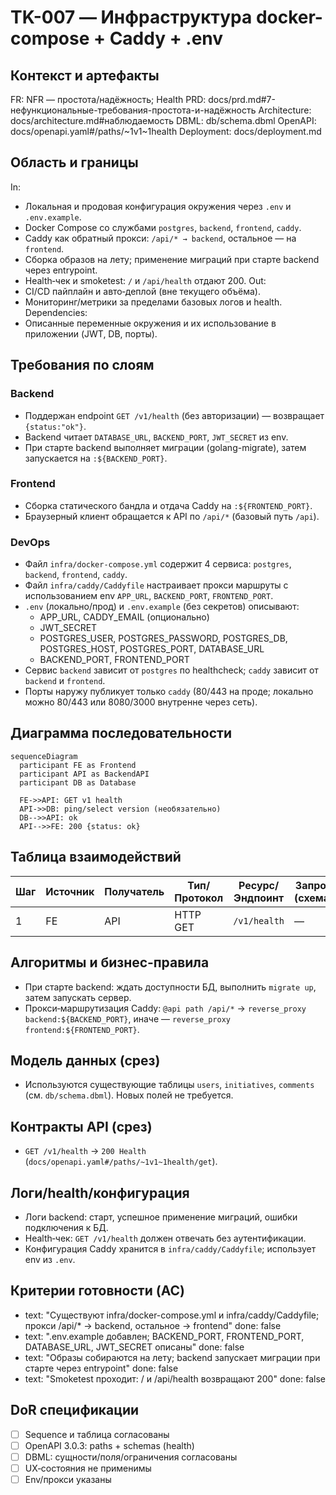# TK-007 — Инфраструктура docker-compose + Caddy + .env

## Контекст и артефакты
FR: NFR — простота/надёжность; Health
PRD: docs/prd.md#7-нефункциональные-требования-простота-и-надёжность
Architecture: docs/architecture.md#наблюдаемость
DBML: db/schema.dbml
OpenAPI: docs/openapi.yaml#/paths/~1v1~1health
Deployment: docs/deployment.md

## Область и границы
In:
- Локальная и продовая конфигурация окружения через `.env` и `.env.example`.
- Docker Compose со службами `postgres`, `backend`, `frontend`, `caddy`.
- Caddy как обратный прокси: `/api/* → backend`, остальное — на `frontend`.
- Сборка образов на лету; применение миграций при старте backend через entrypoint.
- Health‑чек и smoketest: `/` и `/api/health` отдают 200.
Out:
- CI/CD пайплайн и авто‑деплой (вне текущего объёма).
- Мониторинг/метрики за пределами базовых логов и health.
Dependencies:
- Описанные переменные окружения и их использование в приложении (JWT, DB, порты).

## Требования по слоям
### Backend
- Поддержан endpoint `GET /v1/health` (без авторизации) — возвращает `{status:"ok"}`.
- Backend читает `DATABASE_URL`, `BACKEND_PORT`, `JWT_SECRET` из env.
- При старте backend выполняет миграции (golang-migrate), затем запускается на `:${BACKEND_PORT}`.

### Frontend
- Сборка статического бандла и отдача Caddy на `:${FRONTEND_PORT}`.
- Браузерный клиент обращается к API по `/api/*` (базовый путь `/api`).

### DevOps
- Файл `infra/docker-compose.yml` содержит 4 сервиса: `postgres`, `backend`, `frontend`, `caddy`.
- Файл `infra/caddy/Caddyfile` настраивает прокси маршруты с использованием env `APP_URL`, `BACKEND_PORT`, `FRONTEND_PORT`.
- `.env` (локально/прод) и `.env.example` (без секретов) описывают:
  - APP_URL, CADDY_EMAIL (опционально)
  - JWT_SECRET
  - POSTGRES_USER, POSTGRES_PASSWORD, POSTGRES_DB, POSTGRES_HOST, POSTGRES_PORT, DATABASE_URL
  - BACKEND_PORT, FRONTEND_PORT
- Сервис `backend` зависит от `postgres` по healthcheck; `caddy` зависит от `backend` и `frontend`.
- Порты наружу публикует только `caddy` (80/443 на проде; локально можно 80/443 или 8080/3000 внутренне через сеть).

## Диаграмма последовательности
```mermaid
sequenceDiagram
  participant FE as Frontend
  participant API as BackendAPI
  participant DB as Database

  FE->>API: GET v1 health
  API->>DB: ping/select version (необязательно)
  DB-->>API: ok
  API-->>FE: 200 {status: ok}
```

## Таблица взаимодействий
| Шаг | Источник | Получатель | Тип/Протокол | Ресурс/Эндпоинт | Запрос (схема) | Ответ (схема) | Атрибуты/валидации | Ошибки | Побочные эффекты |
|-----|----------|------------|--------------|-----------------|----------------|----------------|--------------------|--------|------------------|
| 1 | FE | API | HTTP GET | `/v1/health` | — | `#/components/schemas/Health` | security: [] | 500 | — |

## Алгоритмы и бизнес‑правила
- При старте backend: ждать доступности БД, выполнить `migrate up`, затем запускать сервер.
- Прокси‑маршрутизация Caddy: `@api path /api/*` → `reverse_proxy backend:${BACKEND_PORT}`, иначе — `reverse_proxy frontend:${FRONTEND_PORT}`.

## Модель данных (срез)
- Используются существующие таблицы `users`, `initiatives`, `comments` (см. `db/schema.dbml`). Новых полей не требуется.

## Контракты API (срез)
- `GET /v1/health` → `200 Health` (`docs/openapi.yaml#/paths/~1v1~1health/get`).

## Логи/health/конфигурация
- Логи backend: старт, успешное применение миграций, ошибки подключения к БД.
- Health‑чек: `GET /v1/health` должен отвечать без аутентификации.
- Конфигурация Caddy хранится в `infra/caddy/Caddyfile`; использует env из `.env`.

## Критерии готовности (AC)
- text: "Существуют infra/docker-compose.yml и infra/caddy/Caddyfile; прокси /api/* → backend, остальное → frontend"
  done: false
- text: ".env.example добавлен; BACKEND_PORT, FRONTEND_PORT, DATABASE_URL, JWT_SECRET описаны"
  done: false
- text: "Образы собираются на лету; backend запускает миграции при старте через entrypoint"
  done: false
- text: "Smoketest проходит: / и /api/health возвращают 200"
  done: false

## DoR спецификации
- [ ] Sequence и таблица согласованы
- [ ] OpenAPI 3.0.3: paths + schemas (health)
- [ ] DBML: сущности/поля/ограничения согласованы
- [ ] UX‑состояния не применимы
- [ ] Env/прокси указаны
